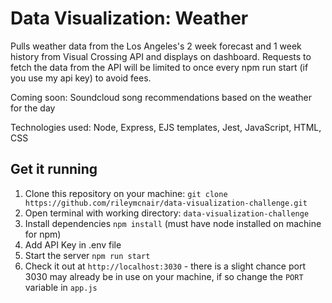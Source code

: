 # Data Visualization: Weather

Pulls weather data from the Los Angeles's 2 week forecast and 1 week history from Visual Crossing API and displays on dashboard. Requests to fetch the data from the API will be limited to once every npm run start (if you use my api key) to avoid fees.

Coming soon: Soundcloud song recommendations based on the weather for the day

Technologies used: Node, Express, EJS templates, Jest, JavaScript, HTML, CSS

  
## Get it running

 1. Clone this repository on your machine: ```git clone https://github.com/rileymcnair/data-visualization-challenge.git```
 2. Open terminal with working directory: ```data-visualization-challenge```
 3. Install dependencies ```npm install``` (must have node installed on machine for npm)
 4. Add API Key in .env file
 5. Start the server ```npm run start```
 6. Check it out at ```http://localhost:3030```
        - there is a slight chance port 3030 may already be in use on your machine, if so change the ```PORT``` variable in ```app.js```

